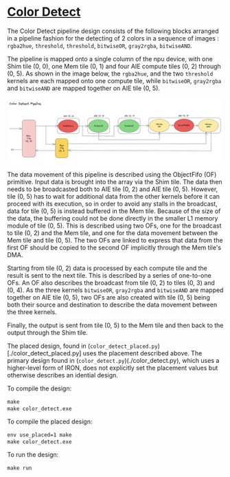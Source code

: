 <!---//===- README.md --------------------------*- Markdown -*-===//
//
// This file is licensed under the Apache License v2.0 with LLVM Exceptions.
// See https://llvm.org/LICENSE.txt for license information.
// SPDX-License-Identifier: Apache-2.0 WITH LLVM-exception
//
// Copyright (C) 2023, Advanced Micro Devices, Inc.
// 
//===----------------------------------------------------------------------===//-->

# <ins>Color Detect</ins>

The Color Detect pipeline design consists of the following blocks arranged in a pipeline fashion for the detecting of 2 colors in a sequence of images : `rgba2hue`, `threshold`, `threshold`, `bitwiseOR`, `gray2rgba`, `bitwiseAND`.

The pipeline is mapped onto a single column of the npu device, with one Shim tile (0, 0), one Mem tile (0, 1) and four AIE compute tiles (0, 2) through (0, 5). As shown in the image below, the `rgba2hue`, and the two `threshold` kernels are each mapped onto one compute tile, while `bitwiseOR`, `gray2rgba` and `bitwiseAND` are mapped together on AIE tile (0, 5). 

<p align="center">
  <img
    src="./color_detect_pipeline.png"
    width="1150">
</p>

The data movement of this pipeline is described using the ObjectFifo (OF) primitive. Input data is brought into the array via the Shim tile. The data then needs to be broadcasted both to AIE tile (0, 2) and AIE tile (0, 5). However, tile (0, 5) has to wait for additional data from the other kernels before it can proceed with its execution, so in order to avoid any stalls in the broadcast, data for tile (0, 5) is instead buffered in the Mem tile. Because of the size of the data, the buffering could not be done directly in the smaller L1 memory module of tile (0, 5). This is described using two OFs, one for the broadcast to tile (0, 2) and the Mem tile, and one for the data movement between the Mem tile and tile (0, 5). The two OFs are linked to express that data from the first OF should be copied to the second OF implicitly through the Mem tile's DMA.

Starting from tile (0, 2) data is processed by each compute tile and the result is sent to the next tile. This is described by a series of one-to-one OFs. An OF also describes the broadcast from tile (0, 2) to tiles (0, 3) and (0, 4). As the three kernels `bitwiseOR`, `gray2rgba` and `bitwiseAND` are mapped together on AIE tile (0, 5), two OFs are also created with tile (0, 5) being both their source and destination to describe the data movement between the three kernels. 

Finally, the output is sent from tile (0, 5) to the Mem tile and then back to the output through the Shim tile.

The placed design, found in (`color_detect_placed.py`)[./color_detect_placed.py] uses the placement described above. The primary design found in (`color_detect.py`)(./color_detect.py), which uses a higher-level form of IRON, does not explicitly set the placement values but otherwise describes an idential design.

To compile the design:
```shell
make
make color_detect.exe
```

To compile the placed design:
```shell
env use_placed=1 make
make color_detect.exe
```

To run the design:
```shell
make run
```
